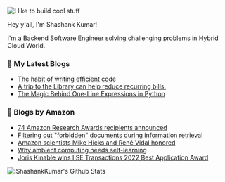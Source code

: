 ![I like to build cool stuff](https://res.cloudinary.com/dt8g3rhcy/image/upload/v1595929574/i_like_to_build_cool_shit._1_nzbwjh.png)

Hey y'all, I'm Shashank Kumar! 

I'm a Backend Software Engineer solving challenging problems in Hybrid Cloud World.

### 📕 My Latest Blogs
<!-- BLOG-POST-LIST:START -->
- [The habit of writing efficient code](https://medium.com/@ishashankkumar/the-habit-of-writing-efficient-code-153b05f04269?source=rss-d24dda280d5f------2)
- [A trip to the Library can help reduce recurring bills.](https://medium.com/swlh/a-trip-to-the-library-can-help-reduce-recurring-bills-23bca495cdf5?source=rss-d24dda280d5f------2)
- [The Magic Behind One-Line Expressions in Python](https://medium.com/swlh/the-magic-behind-one-line-expressions-in-python-816c10180c5c?source=rss-d24dda280d5f------2)
<!-- BLOG-POST-LIST:END -->

### 📕 Blogs by Amazon
<!-- AMAZON-BLOG-POST-LIST:START -->
- [74 Amazon Research Awards recipients announced](https://www.amazon.science/research-awards/program-updates/74-amazon-research-awards-recipients-announced)
- [Filtering out &quot;forbidden&quot; documents during information retrieval](https://www.amazon.science/blog/filtering-out-forbidden-documents-during-information-retrieval)
- [Amazon scientists Mike Hicks and René Vidal honored](https://www.amazon.science/latest-news/amazon-scientists-mike-hicks-and-rene-vidal-honored)
- [Why ambient computing needs self-learning](https://www.amazon.science/blog/why-ambient-computing-needs-self-learning)
- [Joris Kinable wins IISE Transactions 2022 Best Application Award](https://www.amazon.science/latest-news/amazon-scientist-joris-kinable-wins-iise-transactions-2022-best-application-award)
<!-- AMAZON-BLOG-POST-LIST:END -->



<img align="center" alt="iShashankKumar's Github Stats" src="https://github-readme-stats.vercel.app/api?username=ishashankkumar&show_icons=true&hide_border=true" />
